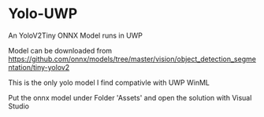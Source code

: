# Yolo-UWP
An YoloV2Tiny ONNX Model runs in UWP

Model can be downloaded from https://github.com/onnx/models/tree/master/vision/object_detection_segmentation/tiny-yolov2

This is the only yolo model I find compativle with UWP WinML

Put the onnx model under Folder 'Assets' and open the solution with Visual Studio